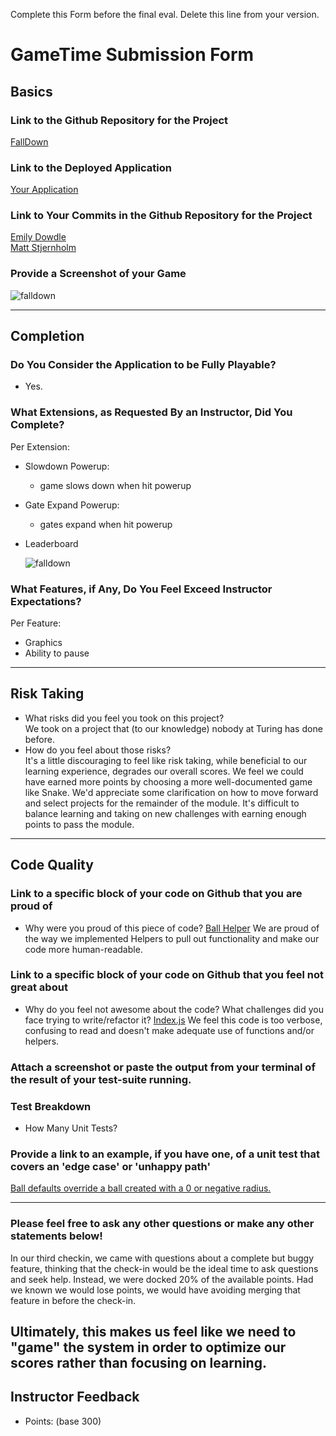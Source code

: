 Complete this Form before the final eval. Delete this line from your version.

# GameTime Submission Form

## Basics

### Link to the Github Repository for the Project
[FallDown](https://github.com/matt-stj/fall-down-js)

### Link to the Deployed Application
[Your Application](http://matt-stj.github.io/fall-down-js/)

### Link to Your Commits in the Github Repository for the Project
[Emily Dowdle](https://github.com/matt-stj/fall-down-js/commits?author=emilydowdle)  
[Matt Stjernholm](https://github.com/matt-stj/fall-down-js/commits?author=matt-stj)

### Provide a Screenshot of your Game
![falldown](http://g.recordit.co/onbODpkJDv.gif)

---

## Completion

### Do You Consider the Application to be Fully Playable?
 - Yes.

### What Extensions, as Requested By an Instructor, Did You Complete?
Per Extension:
- Slowdown Powerup: 
  - game slows down when hit powerup
- Gate Expand Powerup: 
  - gates expand when hit powerup
- Leaderboard
  
  ![falldown](http://g.recordit.co/onbODpkJDv.gif)

  
### What Features, if Any, Do You Feel Exceed Instructor Expectations?
Per Feature:
 - Graphics 
 - Ability to pause  
 
----

## Risk Taking
- What risks did you feel you took on this project?  
We took on a project that (to our knowledge) nobody at Turing has done before.
- How do you feel about those risks?  
It's a little discouraging to feel like risk taking, while beneficial to our learning experience, degrades our overall
scores. We feel we could have earned more points by choosing a more well-documented game like Snake. We'd appreciate some clarification
on how to move forward and select projects for the remainder of the module. It's difficult to balance learning and taking on new
challenges with earning enough points to pass the module. 

----

## Code Quality

### Link to a specific block of your code on Github that you are proud of
- Why were you proud of this piece of code?
[Ball Helper](https://github.com/matt-stj/fall-down-js/blob/master/lib/helpers/ball-helpers.js)
We are proud of the way we implemented Helpers to pull out functionality and make our code more human-readable.

### Link to a specific block of your code on Github that you feel not great about
- Why do you feel not awesome about the code? What challenges did you face trying to write/refactor it?
[Index.js](https://github.com/matt-stj/fall-down-js/blob/master/lib/index.js)
We feel this code is too verbose, confusing to read and doesn't make adequate use of functions and/or helpers.

### Attach a screenshot or paste the output from your terminal of the result of your test-suite running.

### Test Breakdown
- How Many Unit Tests?

### Provide a link to an example, if you have one, of a unit test that covers an 'edge case' or 'unhappy path'
[Ball defaults override a ball created with a 0 or negative radius.](https://github.com/matt-stj/fall-down-js/blob/master/test/ball-test.js#L65-L138)

-----

### Please feel free to ask any other questions or make any other statements below!
In our third checkin, we came with questions about a complete but buggy feature, thinking that the check-in would 
be the ideal time to ask questions and seek help. Instead, we were docked 20% of the available points. Had we known we would 
lose points, we would have avoiding merging that feature in before the check-in. 

Ultimately, this makes us feel like we need to "game" the system in order to optimize our scores rather than focusing
on learning.
-----

## Instructor Feedback

- Points: (base 300)

